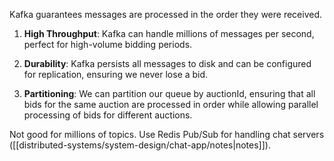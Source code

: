 Kafka guarantees messages are processed in the order they were received.
1. **High Throughput**: Kafka can handle millions of messages per second, perfect for high-volume bidding periods.
    
2. **Durability**: Kafka persists all messages to disk and can be configured for replication, ensuring we never lose a bid.
    
3. **Partitioning**: We can partition our queue by auctionId, ensuring that all bids for the same auction are processed in order while allowing parallel processing of bids for different auctions.

Not good for millions of topics. Use Redis Pub/Sub for handling chat servers ([[distributed-systems/system-design/chat-app/notes|notes]]).
